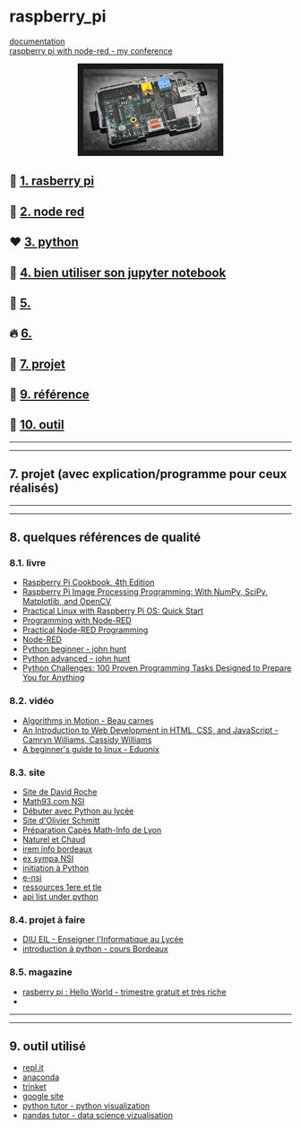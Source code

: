 # raspberry_pi
[documentation](https://www.raspberrypi.com/documentation/)  
[raspberry pi with node-red - my conference](https://mediapod.u-bordeaux.fr/video/12895-expose-christie-vassilian/)

<p align="center">
<a href="https://youtu.be/6sFrQaDtK5Q" target="_blank"><img src="https://github.com/Math13Net/raspberry_pi/blob/main/raspberry_pi.jpg" alt="AI with raspberry pi and node red" width="240" height="145" border="10" /></a>

</p>
 
## 🚀 [1. rasberry pi](https://github.com/Math13Net/Utiliser-son-Raspberry-Pi)

## 🎃 [2. node red](https://github.com/Math13Net/Utiliser-Node-Red)

## ❤️ [3. python](#python)

## 🌈 [4. bien utiliser son jupyter notebook](#)



## 🔑 [5. ](#d)

## 🔥 [6. ](#)

## 📜 [7. projet](#projet)

## 🔑 [9. référence](#reference)

## 👷 [10. outil](#outil)

------------------------------------------------------------------------------------------------
------------------------------------------------------------------------------------------------
## <a name="projet"></a> 7. projet (avec explication/programme pour ceux réalisés)



------------------------------------------------------------------------------------------------
------------------------------------------------------------------------------------------------

## <a name="reference"></a> 8. quelques références de qualité

### 8.1. livre
  * [Raspberry Pi Cookbook, 4th Edition]()
  * [Raspberry Pi Image Processing Programming: With NumPy, SciPy, Matplotlib, and OpenCV]()
  * [Practical Linux with Raspberry Pi OS: Quick Start]()
  * [Programming with Node-RED](https://www.amazon.fr/Programming-Node-RED-Projects-Raspberry-Arduino/dp/1907920889/ref=sr_1_1?__mk_fr_FR=%C3%85M%C3%85%C5%BD%C3%95%C3%91&crid=16EWT0HUGSYZ2&keywords=Node-RED&qid=1671639117&sprefix=node-red%2Caps%2C131&sr=8-1)
  * [Practical Node-RED Programming](https://www.amazon.fr/Practical-Node-RED-Programming-programming-techniques-ebook/dp/B08SJGQPNL/ref=sr_1_1?__mk_fr_FR=%C3%85M%C3%85%C5%BD%C3%95%C3%91&crid=RMUPD7Y276IP&keywords=Practical+Node-RED+Programming&qid=1671639088&sprefix=practical+node-red+programming%2Caps%2C226&sr=8-1)
  * [Node-RED](https://www.amazon.fr/Node-RED-English-Pier-Calderan-ebook/dp/B0B3LMCPZP/ref=sr_1_2?__mk_fr_FR=%C3%85M%C3%85%C5%BD%C3%95%C3%91&crid=3JJ957WUVHHU3&keywords=Node-RED+raspberry+pi&qid=1671641016&s=books&sprefix=node-red+raspberry+pi%2Cstripbooks%2C107&sr=1-2)
  * [Python beginner - john hunt](https://link.springer.com/book/10.1007/978-3-030-20290-3)
  * [Python advanced - john hunt](https://link.springer.com/book/10.1007/978-3-030-25943-3)
  * [Python Challenges: 100 Proven Programming Tasks Designed to Prepare You for Anything]()
  

### 8.2. vidéo
  * [Algorithms in Motion - Beau carnes](https://www.manning.com/livevideo/algorithms-in-motion)
  * [An Introduction to Web Development in HTML, CSS, and JavaScript - Camryn Williams, Cassidy Williams](https://www.oreilly.com/library/view/an-introduction-to/9781491923320/)
  * [A beginner's guide to linux - Eduonix](https://github.com/PacktPublishing/A-Beginners-Guide-to-Linux)

### 8.3. site
 * [Site de David Roche](https://pixees.fr/informatiquelycee/)
 * [Math93.com NSI](https://www.math93.com/lycee/nsi-1ere.html)
 * [Débuter avec Python au lycée](http://python.lycee.free.fr/)
 * [Site d'Olivier Schmitt](http://olivierschmitt.fr/)
 * [Préparation Capès Math-Info de Lyon](https://perso.liris.cnrs.fr/nicolas.pronost/UCBL/CapesInfo/#ressources)
 * [Naturel et Chaud](https://github.com/NaturelEtChaud/NSI-Terminale)
 * [irem info bordeaux](https://www.labri.fr/perso/baudon/IremInfo/pmwiki.php/Main/HomePage)
 * [ex sympa NSI](https://e-nsi.gitlab.io/pratique/#presentation)
 * [initiation à Python](https://fr.futurecoder.io/)
 * [e-nsi](https://e-nsi.gitlab.io/pratique/)
 * [ressources 1ere et tle](http://projet.eu.org/pedago/sin/NSI/)
 * [api list under python](https://rapidapi.com/collection/list-of-python-apis)

### 8.4. projet à faire
 * [DIU EIL - Enseigner l'Informatique au Lycée](https://moodle1.u-bordeaux.fr/course/view.php?id=4719)
 * [introduction à python - cours Bordeaux](https://dept-info.labri.fr/ENSEIGNEMENT/INITINFO/initinfo/supports/Cours/poly.pdf)
 
### 8.5. magazine
 * [rasberry pi : Hello World - trimestre gratuit et très riche](https://helloworld.raspberrypi.org/issues/)
 * []()


------------------------------------------------------------------------------------------------
------------------------------------------------------------------------------------------------

## <a name="outil"></a> 9. outil utilisé

 * [repl.it](https://replit.com/)
 * [anaconda](https://www.anaconda.com/products/distribution)
 * [trinket](https://trinket.io/)
 * [google site](https://workspace.google.com/intl/fr/products/sites/?utm_source=google&utm_medium=cpc&utm_campaign=emea-fr-all-fr-dr-bkws-all-all-trial-e-t1-1011339&utm_content=text-ad-crnurturectrl-none-DEV_c-CRE_305816770508-ADGP_Hybrid%20%7C%20BKWS%20-%20EXA%20%7C%20Txt%20~%20Sites%20~%20General-KWID_43700037972997128-kwd-975450440-userloc_9055318&utm_term=KW_google%20site-g&ds_rl=1259922&ds_rl=1289227&gclid=EAIaIQobChMIorTokdzx-QIV8gUGAB3_0wMOEAAYASAAEgIu1_D_BwE&gclsrc=aw.ds)
 * [python tutor - python visualization](https://pythontutor.com/visualize.html)
 * [pandas tutor - data science vizualisation](https://pandastutor.com/)





